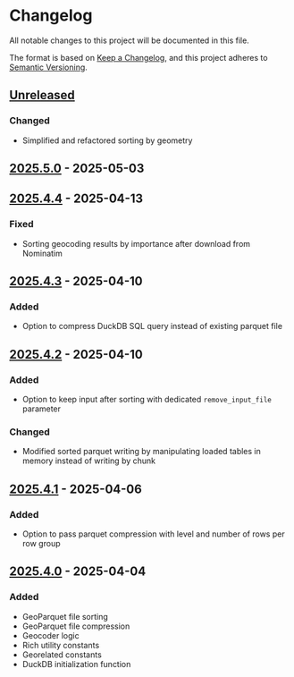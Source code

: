 # Changelog

All notable changes to this project will be documented in this file.

The format is based on [Keep a Changelog](https://keepachangelog.com/en/1.0.0/),
and this project adheres to [Semantic Versioning](https://semver.org/spec/v2.0.0.html).

## [Unreleased]


### Changed

- Simplified and refactored sorting by geometry

## [2025.5.0] - 2025-05-03

## [2025.4.4] - 2025-04-13

### Fixed

- Sorting geocoding results by importance after download from Nominatim

## [2025.4.3] - 2025-04-10

### Added

- Option to compress DuckDB SQL query instead of existing parquet file

## [2025.4.2] - 2025-04-10

### Added

- Option to keep input after sorting with dedicated `remove_input_file` parameter

### Changed

- Modified sorted parquet writing by manipulating loaded tables in memory instead of writing by chunk

## [2025.4.1] - 2025-04-06

### Added

- Option to pass parquet compression with level and number of rows per row group

## [2025.4.0] - 2025-04-04

### Added

- GeoParquet file sorting
- GeoParquet file compression
- Geocoder logic
- Rich utility constants
- Georelated constants
- DuckDB initialization function

[unreleased]: https://github.com/kraina-ai/rq_geo_toolkit/compare/2025.5.0...HEAD
[2025.5.0]: https://github.com/kraina-ai/rq_geo_toolkit/compare/2025.4.4...2025.5.0
[2025.4.4]: https://github.com/kraina-ai/rq_geo_toolkit/compare/2025.4.3...2025.4.4
[2025.4.3]: https://github.com/kraina-ai/rq_geo_toolkit/compare/2025.4.2...2025.4.3
[2025.4.2]: https://github.com/kraina-ai/rq_geo_toolkit/compare/2025.4.1...2025.4.2
[2025.4.1]: https://github.com/kraina-ai/rq_geo_toolkit/compare/2025.4.0...2025.4.1
[2025.4.0]: https://github.com/kraina-ai/rq_geo_toolkit/compare/7d20aec8f2d1f49031920ef62084c59c9a3b8098...2025.4.0
